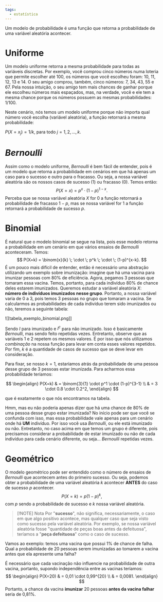 ```yaml
---
tags:
  - estatística
---
```

Um modelo de probabilidade é uma função que retorna a probabilidade de uma variável aleatória acontecer.

# Uniforme
Um modelo uniforme retorna a mesma probabilidade para todas as variáveis discretas. Por exemplo, você comprou cinco números numa loteria que permite escolher até 100, os números que você escolheu foram: 10, 11, 12, 13 e 14. O seu amigo comprou, também, cinco números: 7, 34, 43, 55 e 67. Pela nossa intuição, o seu amigo tem mais chances de ganhar porque ele escolheu números mais espaçados, mas, na verdade, você e ele tem a mesma chance porque os números possuem as mesmas probabilidades: $1/100$. 

Neste cenário, nós temos um modelo uniforme porque não importa qual número você escolha (variável aleatória), a função retornará a mesma probabilidade:

$P(X=x_j) = 1/k,$ para todo $j = 1, 2, ..., k$.
# *Bernoulli*
Assim como o modelo uniforme, *Bernoulli* é bem fácil de entender, pois é um modelo que retorna a probabilidade em cenários em que há apenas um caso para o sucesso e outro para o fracasso. Ou seja, a nossa variável aleatória são os nossos casos de sucesso (1) ou fracasso (0). Temos então:
$$
P(X = x) = p^x \cdot (1-p)^{1-x}.
$$
Perceba que se nossa variável aleatória $X$ for 0 a função retornará a probabilidade de fracasso $1-p$, mas se nossa variável for 1 a função retornará a probabilidade de sucesso $p$.

# Binomial
É natural que o modelo binomial se segue na lista, pois esse modelo retorna a probabilidade em um cenário em que vários ensaios de *Bernoulli* aconteceram. Temos:
$$
P(X=k) = \binom{x}{k} \; \cdot \; p^k \; \cdot \; (1-p)^{x-k}.
$$
É um pouco mais difícil de entender, então é necessário uma abstração utilizando um exemplo sobre imunização: imagine que há uma vacina para imunizar pessoas com 80% de eficiência. Agora, pegamos 3 pessoas que tomaram essa vacina. Temos, portanto, para cada indivíduo 80% de chance deles estarem imunizados. Queremos estudar a variável aleatória $X$: **número de indivíduos imunizados nesse grupo**. Portanto, a nossa variável varia de 0 a 3, pois temos 3 pessoas no grupo que tomaram a vacina. Se calcularmos as probabilidades de cada indivíduo terem sido imunizados ou não, teremos a seguinte tabela:

![[tabela_exemplo_binomial.png]]

Sendo $I$ para imunizado e $I^c$ para não imunizado. Isso é basicamente *Bernoulli*, mas sendo feito repetidas vezes. Entretanto, observe que as variáveis 1 e 2 repetem os mesmos valores. É por isso que nós utilizamos *combinação* na nossa função para levar em conta esses valores repetidos. Por fim, $k$ é a quantidade de casos de sucesso que se deve levar em consideração.

Para fixar, se nosso $k=1$, estaríamos atrás da probabilidade de uma pessoa desse grupo de 3 pessoas estar imunizada. Para acharmos essa probabilidade teríamos:

$$
\begin{align} 
P(X=k) & = \binom{3}{1} \cdot p^1 \cdot (1-p)^{3-1} \\
& = 3 \cdot 0.8 \cdot 0.2^2,
\end{align}
$$

que é exatamente o que nós encontramos na tabela.

Hmm, mas eu não poderia apenas dizer que há uma chance de 80% de uma pessoa desse grupo estar imunizada? No início pode ser que você se confunda com isso, mas essa probabilidade vale apenas para um cenário onde há **UM** indivíduo. Por isso você usa *Bernoulli*, ou ele está imunizado ou não. Entretanto, no caso acima em que temos um grupo é diferente, pois precisamos considerar a probabilidade de estar imunizado ou não de cada indivíduo para cada cenário diferente, ou seja... *Bernoulli* repetidas vezes.

# Geométrico
O modelo geométrico pode ser entendido como o número de ensaios de *Bernoulli* que acontecem antes do primeiro sucesso. Ou seja, podemos obter a probabilidade de uma variável aleatória $k$ acontecer **ANTES** do caso de sucesso $p$ acontecer.
$$
P(X=k) = p(1-p)^k,
$$
com $p$ sendo a probabilidade de sucesso e $k$ nossa variável aleatória.

> [!NOTE] Nota
> Por "**sucesso**", não significa, necessariamente, o caso em que algo positivo acontece, mas qualquer caso que seja visto como sucesso pela variável aleatória. Por exemplo, se nossa variável aleatória fosse "quantidade de peças boas antes da defeituosa", teríamos a "**peça defeituosa**" como o caso de sucesso.


Vamos ao exemplo: temos uma vacina que possui 1% de chance de falha. Qual a probabilidade de 20 pessoas serem imunizadas ao tomarem a vacina antes que ela apresente uma falha?

É necessário que cada vacinação não influencie na probabilidade de outra vacina, portanto, supondo independência entre as vacinas teríamos:
$$
\begin{align}
P(X=20) & = 0,01 \cdot 0,99^{20} \\
& = 0,0081.
\end{align}
$$
Portanto, a chance da vacina **imunizar** 20 pessoas **antes da vacina falhar** seria de 0,81%.

